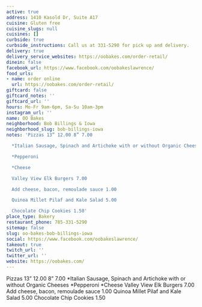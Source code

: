 ```yaml
---
active: true
address: 1410 Kasold Dr, Suite A17
cuisine: Gluten free
cuisine_slugs: null
cuisines: []
curbside: true
curbside_instructions: Call us at 331-5290 for pick up and delivery.
delivery: true
delivery_service_websites: https://oobakes.com/order-retail/
dinein: false
facebook_url: https://www.facebook.com/oobakeslawrence/
food_urls:
- name: order online
  url: https://oobakes.com/order-retail/
giftcard: false
giftcard_notes: ''
giftcard_url: ''
hours: Mo-Fr 9am-6pm, Sa-Su 10am-3pm
instagram_url: ''
name: OO Bakes
neighborhood: Bob Billings & Iowa
neighborhood_slug: bob-billings-iowa
notes: 'Pizzas 13” 12.00 8” 7.00

  *Italian Sausage, Spinach and Artichoke with or without Organic Cheeses

  *Pepperoni

  *Cheese

  Valley View Elk Burgers 7.00

  Add cheese, bacon, remoulade sauce 1.00

  Quinoa Millet Pilaf and Kale Salad 5.00

  Chocolate Chip Cookies 1.50'
place_type: Bakery
restaurant_phone: 785-331-5290
sitemap: false
slug: oo-bakes-bob-billings-iowa
social: https://www.facebook.com/oobakeslawrence/
takeout: true
twitch_url: ''
twitter_url: ''
website: https://oobakes.com/
---
```


Pizzas 13” 12.00 8” 7.00
*Italian Sausage, Spinach and Artichoke with or without Organic Cheeses
*Pepperoni
*Cheese
Valley View Elk Burgers 7.00
Add cheese, bacon, remoulade sauce 1.00
Quinoa Millet Pilaf and Kale Salad 5.00
Chocolate Chip Cookies 1.50